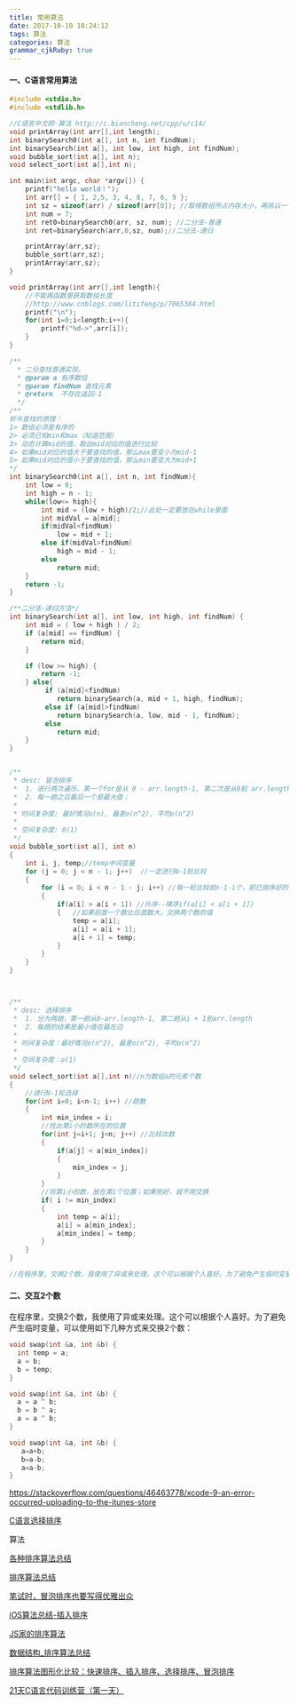 ```yaml
---
title: 常用算法
date: 2017-10-10 18:24:12
tags: 算法
categories: 算法
grammar_cjkRuby: true
---
```


#### 一、C语言常用算法

```c
#include <stdio.h>
#include <stdlib.h>

//C语言中文网-算法 http://c.biancheng.net/cpp/u/c14/
void printArray(int arr[],int length);
int binarySearch0(int a[], int n, int findNum);
int binarySearch(int a[], int low, int high, int findNum);
void bubble_sort(int a[], int n);
void select_sort(int a[],int n);

int main(int argc, char *argv[]) {
	printf("hello world！");
	int arr[] = { 1, 2,5, 3, 4, 8, 7, 6, 9 };
	int sz = sizeof(arr) / sizeof(arr[0]); //取得数组所占内存大小，再除以一个元素占用的内存大小来计算数组长度。
	int num = 7;
	int ret0=binarySearch0(arr, sz, num); //二分法-普通
	int ret=binarySearch(arr,0,sz, num);//二分法-递归

	printArray(arr,sz);
	bubble_sort(arr,sz);
	printArray(arr,sz);
}

void printArray(int arr[],int length){
	//不能再函数里获取数组长度
	//http://www.cnblogs.com/litifeng/p/7065384.html
	printf("\n");
	for(int i=0;i<length;i++){
		printf("%d->",arr[i]);
	}
}

/** 
  * 二分查找普通实现。 
  * @param a 有序数组 
  * @param findNum 查找元素 
  * @return  不存在返回-1 
  */ 
/**
折半查找的原理：
1> 数组必须是有序的
2> 必须已知min和max（知道范围）
3> 动态计算mid的值，取出mid对应的值进行比较
4> 如果mid对应的值大于要查找的值，那么max要变小为mid-1
5> 如果mid对应的值小于要查找的值，那么min要变大为mid+1
*/
int binarySearch0(int a[], int n, int findNum){
	int low = 0;
	int high = n - 1;
	while(low<= high){
		int mid = (low + high)/2;//此处一定要放在while里面
		int midVal = a[mid];
		if(midVal<findNum)
			low = mid + 1;
		else if(midVal>findNum)
			high = mid - 1;
		else
			return mid;
	}
	return -1;
}

/**二分法-递归方法*/
int binarySearch(int a[], int low, int high, int findNum) {  
	int mid = ( low + high ) / 2;       
	if (a[mid] == findNum) {  
		return mid;  
	}  

	if (low >= high) {  
		return -1;  
	} else{
		 if (a[mid]<findNum) 
			return binarySearch(a, mid + 1, high, findNum);  
		 else if (a[mid]>findNum) 
			return binarySearch(a, low, mid - 1, findNum);  
		 else
			return mid;   
	}
}  


/**
 * desc: 冒泡排序
 *	1. 进行两次遍历，第一个for是从 0 - arr.length-1, 第二次是从0到 arr.length - i - 1;
 * 	2. 每一趟之后最后一个是最大值；
 * 
 * 时间复杂度: 最好情况o(n), 最差o(n^2), 平均o(n^2)
 * 
 * 空间复杂度: 0(1)
 */
void bubble_sort(int a[], int n)
{
	int i, j, temp;//temp中间变量
	for (j = 0; j < n - 1; j++)  //一定进行N-1轮比较
	{
		for (i = 0; i < n - 1 - j; i++) //每一轮比较前n-1-i个，即已排序好的最后i个不用比较
		{
			if(a[i] > a[i + 1]) //升序--降序if(a[i] < a[i + 1])
			{   //如果前面一个数比后面数大，交换两个数的值  
				temp = a[i];
				a[i] = a[i + 1];
				a[i + 1] = temp;
			}
		}
	}
}



/**
 * desc: 选择排序
 *	1. 分为两趟，第一趟从0-arr.length-1, 第二趟从i + 1到arr.length
 *	2. 每趟的结果是最小值在最左边
 * 
 * 时间复杂度：最好情况o(n^2), 最差o(n^2), 平均o(n^2)
 * 
 * 空间复杂度：o(1)
 */
void select_sort(int a[],int n)//n为数组a的元素个数
{
	//进行N-1轮选择
	for(int i=0; i<n-1; i++) //趟数
	{
		int min_index = i; 
		//找出第i小的数所在的位置
		for(int j=i+1; j<n; j++) //比较次数
		{
			if(a[j] < a[min_index])
			{
				min_index = j;
			}
		}
		//将第i小的数，放在第i个位置；如果刚好，就不用交换
		if( i != min_index)
		{
			int temp = a[i];
			a[i] = a[min_index];
			a[min_index] = temp;
		}
	}
}

//在程序里，交换2个数，我使用了异或来处理。这个可以根据个人喜好。为了避免产生临时变量，可以使用如下几种方式来交换2个数：
```

#### 二、交互2个数

在程序里，交换2个数，我使用了异或来处理。这个可以根据个人喜好。为了避免产生临时变量，可以使用如下几种方式来交换2个数：

```c
void swap(int &a, int &b) {
  int temp = a;
  a = b;
  b = temp;
}

void swap(int &a, int &b) {
  a = a ^ b;
  b = b ^ a;
  a = a ^ b;
}

void swap(int &a, int &b) {
   a=a+b;
   b=a-b;
   a=a-b;
}
```
https://stackoverflow.com/questions/46463778/xcode-9-an-error-occurred-uploading-to-the-itunes-store

[C语言选择排序](http://c.biancheng.net/cpp/html/2571.html)





算法

[各种排序算法总结](http://www.jianshu.com/p/f5baf7f27a7e)

[排序算法总结](http://www.jianshu.com/p/ae97c3ceea8d)

[笔试时，冒泡排序也要写得优雅出众](http://www.jianshu.com/p/8abad5e9432b)

[iOS算法总结-插入排序](https://www.jianshu.com/p/d50eac247452)

[JS家的排序算法](http://www.jianshu.com/p/1b4068ccd505)

[数据结构_排序算法总结](http://www.jianshu.com/p/28d0f65aa6a1)

[排序算法图形化比较：快速排序、插入排序、选择排序、冒泡排序](http://www.jianshu.com/p/70619984fbc6)

[21天C语言代码训练营（第一天）](http://www.jianshu.com/p/d8a5712a9b08)

